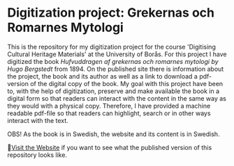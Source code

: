 # Digitization project: Grekernas och Romarnes Mytologi

This is the repository for my digitization project for the course 'Digitising Cultural Heritage Materials' at the University of Borås. For this project I have digitized the book <i>Hufvuddragen af grekernas och romarnes mytologi by Hugo Bergstedt</i> from 1894. On the published site there is information about the project, the book and its author as well as a link to download a pdf-version of the digital copy of the book. My goal with this project have been to, with the help of digitization, preserve and make available the book in a digital form so that readers can interact with the content in the same way as they would with a physical copy. Therefore, I have provided a machine readable pdf-file so that readers can highlight, search or in other ways interact with the text. 

OBS! As the book is in Swedish, the website and its content is in Swedish. 



🚀[Visit the Website](https://woutdln.github.io/DCHM-template/) if you want to see what the published version of this repository looks like.



